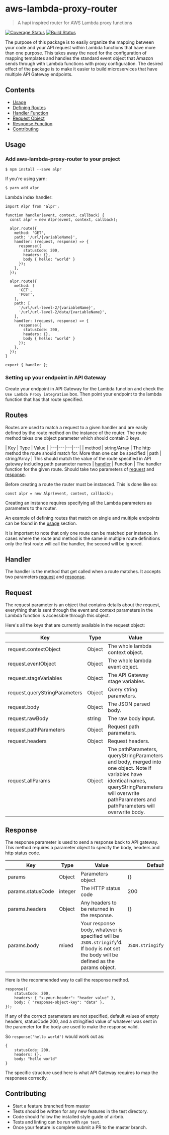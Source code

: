 # aws-lambda-proxy-router
> A hapi inspired router for AWS Lambda proxy functions

[![Coverage Status](https://coveralls.io/repos/github/aceew/lambda-proxy-router/badge.svg?branch=master)](https://coveralls.io/github/aceew/lambda-proxy-router?branch=master)
[![Build Status](https://travis-ci.org/aceew/lambda-proxy-router.svg?branch=master)](https://travis-ci.org/aceew/lambda-proxy-router)

The purpose of this package is to easily organize the mapping between your code and your API request within Lambda functions that have more than one purpose. This takes away the need for the configuration of mapping templates and handles the standard event object that Amazon sends through with Lambda functions with proxy configuration. The desired effect of the package is to make it easier to build microservices that have multiple API Gateway endpoints.

## Contents
- [Usage](#usage)
- [Defining Routes](#routes)
- [Handler Function](#handler)
- [Request Object](#request)
- [Response Function](#response)
- [Contributing](#contributing)

## Usage
### Add aws-lambda-proxy-router to your project
```console
$ npm install --save alpr
```
If you're using yarn:
```console
$ yarn add alpr
```

Lambda index handler:

```
import Alpr from 'alpr';

function handler(event, context, callback) {
  const alpr = new Alpr(event, context, callback);

  alpr.route({
    method: 'GET',
    path: '/url/{variableName}',
    handler: (request, response) => {
      response({
        statusCode: 200,
        headers: {},
        body { hello: "world" }
      });
    },
  });

  alpr.route({
    method: [
      'GET',
      'POST',
    ],
    path: [
      '/url/url-level-2/{variableName}',
      '/url/url-level-2/data/{variableName}',
    ],
    handler: (request, response) => {
      response({
        statusCode: 200,
        headers: {},
        body { hello: "world" }
      });
    },
  });
}

export { handler };
```
### Setting up your endpoint in API Gateway
Create your endpoint in API Gateway for the Lambda function and check the `Use Lambda Proxy integration` box. Then point your endpoint to the lambda function that has that route specified.

## Routes
Routes are used to match a request to a given handler and are easily defined by the route method on the instance of the router. The route method takes one object parameter which should contain 3 keys.

| Key | Type | Value |
|---|---|---|---|
| method | string/Array | The http method the route should match for. More than one can be specified
| path | string/Array | This should match the value of the route specified in API gateway including path parameter names
| [handler](#handler) | Function | The handler function for the given route. Should take two parameters of [request](#request) and [response](#response).

Before creating a route the router must be instanced. This is done like so:

`const alpr = new Alpr(event, context, callback);`

Creating an instance requires specifying all the Lambda parameters as parameters to the router.


An example of defining routes that match on single and multiple endpoints can be found in the [usage](#usage) section.

It is important to note that only one route can be matched per instance. In cases where the route and method is the same in multiple route definitions only the first route will call the handler, the second will be ignored.

## Handler
The handler is the method that get called when a route matches. It accepts two parameters [request](#request) and [response](#response).

## Request
The request parameter is an object that contains details about the request, everything that is sent through the event and context parameters in the Lambda function is accessible through this object.

Here's all the keys that are currently available in the request object:

| Key | Type | Value
|---|---|---
| request.contextObject | Object | The whole lambda context object.
| request.eventObject | Object | The whole lambda event object.
| request.stageVariables | Object | The API Gateway stage variables.
| request.queryStringParameters | Object | Query string parameters.
| request.body | Object | The JSON parsed body.
| request.rawBody | string | The raw body input.
| request.pathParameters | Object | Request path parameters.
| request.headers | Object | Request headers.
| request.allParams | Object | The pathParameters, queryStringParameters and body, merged into one object. Note if variables have identical names, queryStringParameters will overwrite pathParameters and pathParameters will overwrite body.


## Response
The response parameter is used to send a response back to API gateway. This method requires a parameter object to specify the body, headers and http status code.

| Key | Type | Value | Default
|---|---|---|---
| params | Object | Parameters object | {}
| params.statusCode | integer | The HTTP status code | 200
| params.headers | Object | Any headers to be returned in the response. | {}
| params.body | mixed | Your response body, whatever is specified will be `JSON.stringify`'d. If body is not set the body will be defined as the params object. | `JSON.stringify(params)`

Here is the recommended way to call the response method.
```
response({
    statusCode: 200,
    headers: { "x-your-header": "header value" },
    body: { "response-object-key": "data" },
});
```

If any of the correct parameters are not specified, default values of empty headers, statusCode 200, and a stringified value of whatever was sent in the parameter for the body are used to make the response valid.

So `response('hello world')` would work out as:
```
{
    statusCode: 200,
    headers: {},
    body: "hello world"
}
```

The specific structure used here is what API Gateway requires to map the responses correctly.

## Contributing
 - Start a feature branched from master
 - Tests should be written for any new features in the test directory.
 - Code should follow the installed style guide of airbnb.
 - Tests and linting can be run with `npm test`.
 - Once your feature is complete submit a PR to the master branch.
